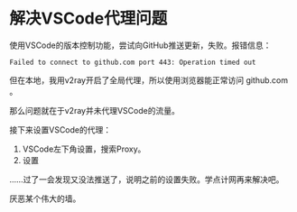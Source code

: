 # 解决VSCode代理问题

使用VSCode的版本控制功能，尝试向GitHub推送更新，失败。报错信息：

```shell
Failed to connect to github.com port 443: Operation timed out
```

但在本地，我用v2ray开启了全局代理，所以使用浏览器能正常访问 github.com 。

那么问题就在于v2ray并未代理VSCode的流量。

接下来设置VSCode的代理：

1. VSCode左下角设置，搜索Proxy。
2. 设置

……过了一会发现又没法推送了，说明之前的设置失败。学点计网再来解决吧。

厌恶某个伟大的墙。
